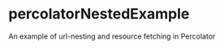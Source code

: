 percolatorNestedExample
=======================

An example of url-nesting and resource fetching in Percolator